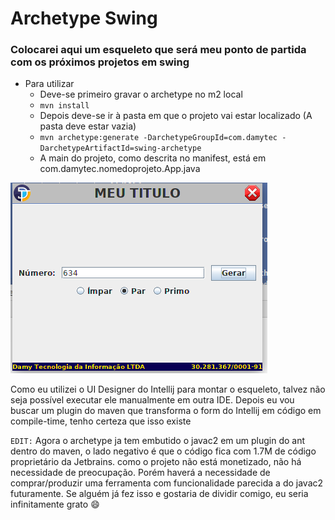 # Archetype Swing
### Colocarei aqui um esqueleto que será meu ponto de partida com os próximos projetos em swing

- Para utilizar
  - Deve-se primeiro gravar o archetype no m2 local
  - `mvn install`
  - Depois deve-se ir à pasta em que o projeto vai estar localizado (A pasta deve estar vazia)
  - `mvn archetype:generate -DarchetypeGroupId=com.damytec -DarchetypeArtifactId=swing-archetype`
  - A main do projeto, como descrita no manifest, está em com.damytec.nomedoprojeto.App.java
  
![Imagem ilustrativa do layout da pagina](https://github.com/lgdamy/swing-archetype/blob/assets/screenshot.png)
  
Como eu utilizei o UI Designer do Intellij para montar o esqueleto, talvez não seja possível executar ele manualmente em outra IDE.
Depois eu vou buscar um plugin do maven que transforma o form do Intellij em código em compile-time, tenho certeza que isso existe

`EDIT:` Agora o archetype ja tem embutido o javac2 em um plugin do ant dentro do maven, o lado negativo é que o código fica com 1.7M de código proprietário da Jetbrains. como o projeto não está monetizado, não há necessidade de preocupação. Porém haverá a necessidade de comprar/produzir uma ferramenta com funcionalidade parecida a do javac2 futuramente. Se alguém já fez isso e gostaria de dividir comigo, eu seria infinitamente grato :smile:
